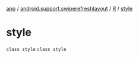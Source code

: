 [app](../../../index.md) / [android.support.swiperefreshlayout](../../index.md) / [R](../index.md) / [style](./index.md)

# style

`class style`
`class style`
